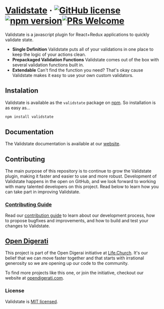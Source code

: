# [Validstate](https://www.google.com/) &middot; [![GitHub license](https://img.shields.io/badge/license-MIT-blue.svg)](https://github.com/lifechurch/validstate/blob/master/LICENSE) [![npm version](https://img.shields.io/npm/v/validstate.svg?style=flat)](https://www.npmjs.com/package/validstate)[![PRs Welcome](https://img.shields.io/badge/PRs-welcome-brightgreen.svg)](https://google.com)

Validstate is a javascript plugin for React+Redux applications to quickly validate state. 

* **Single Definition** Validstate puts all of your validations in one place to keep the logic of your actions clean.
* **Prepackaged Validation Functions** Validstate comes out of the box with several validation functions built in. 
* **Extendable** Can't find the function you need? That's okay cause Validstate makes it easy to use your own custom validators.

## Instalation
Validstate is available as the `validstate` package on [npm](https://www.npmjs.com/). So installation is as easy as...

```bash
npm install validstate
```

## Documentation
The Validstate documentation is available at our [website](https://www.google.com).  

## Contributing

The main purpose of this repository is to continue to grow the Validstate plugin, making it faster and easier to use and more robust. Development of Validstate happens in the open on GitHub, and we look forward to working with many talented developers on this project. Read below to learn how you can take part in improving Validstate.

### [Contributing Guide](./Contribute.md)

Read our [contribution guide](./Contribute.md) to learn about our development process, how to propose bugfixes and improvements, and how to build and test your changes to Validstate.

## [Open Digerati](https://www.opendigerati.com/)

This project is part of the Open Digerai initiative at [Life.Church](https://life.church). It's our belief that we can move faster together and that starts with irrational generosity so we are opening up our code to the community. 

To find more projects like this one, or join the initiative, checkout our website at [opendigerati.com](https://www.opendigerati.com/).

### License

Validstate is [MIT licensed](./LICENSE).